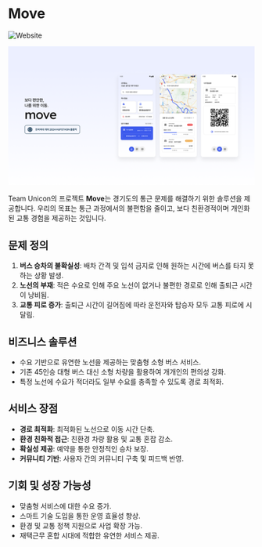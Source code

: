 # Move

![Website](https://img.shields.io/website?url=https%3A%2F%2Fmove-livid.vercel.app%2F)

![readme-thumbnail.png](readme-thumbnail.png)

Team Unicon의 프로젝트 **Move**는 경기도의 통근 문제를 해결하기 위한 솔루션을 제공합니다. 우리의 목표는 통근 과정에서의 불편함을 줄이고, 보다 친환경적이며 개인화된 교통 경험을 제공하는
것입니다.

## 문제 정의

1. **버스 승차의 불확실성**: 배차 간격 및 입석 금지로 인해 원하는 시간에 버스를 타지 못하는 상황 발생.
2. **노선의 부재**: 적은 수요로 인해 주요 노선이 없거나 불편한 경로로 인해 출퇴근 시간이 낭비됨.
3. **교통 피로 증가**: 출퇴근 시간이 길어짐에 따라 운전자와 탑승자 모두 교통 피로에 시달림.

## 비즈니스 솔루션

- 수요 기반으로 유연한 노선을 제공하는 맞춤형 소형 버스 서비스.
- 기존 45인승 대형 버스 대신 소형 차량을 활용하여 개개인의 편의성 강화.
- 특정 노선에 수요가 적더라도 일부 수요를 충족할 수 있도록 경로 최적화.

## 서비스 장점

- **경로 최적화**: 최적화된 노선으로 이동 시간 단축.
- **환경 친화적 접근**: 친환경 차량 활용 및 교통 혼잡 감소.
- **확실성 제공**: 예약을 통한 안정적인 승차 보장.
- **커뮤니티 기반**: 사용자 간의 커뮤니티 구축 및 피드백 반영.

## 기회 및 성장 가능성

- 맞춤형 서비스에 대한 수요 증가.
- 스마트 기술 도입을 통한 운영 효율성 향상.
- 환경 및 교통 정책 지원으로 사업 확장 가능.
- 재택근무 혼합 시대에 적합한 유연한 서비스 제공.
